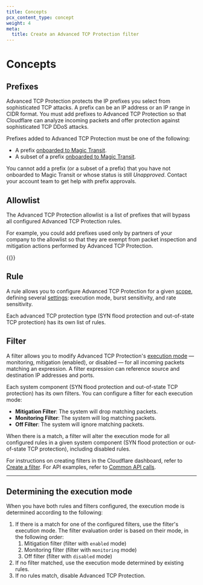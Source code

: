 ```yaml
---
title: Concepts
pcx_content_type: concept
weight: 4
meta:
  title: Create an Advanced TCP Protection filter
---
```


# Concepts

## Prefixes

Advanced TCP Protection protects the IP prefixes you select from sophisticated TCP attacks. A prefix can be an IP address or an IP range in CIDR format. You must add prefixes to Advanced TCP Protection so that Cloudflare can analyze incoming packets and offer protection against sophisticated TCP DDoS attacks.

Prefixes added to Advanced TCP Protection must be one of the following:

* A prefix [onboarded to Magic Transit](/magic-transit/how-to/advertise-prefixes/).
* A subset of a prefix [onboarded to Magic Transit](/magic-transit/how-to/advertise-prefixes/).

You cannot add a prefix (or a subset of a prefix) that you have not onboarded to Magic Transit or whose status is still _Unapproved_. Contact your account team to get help with prefix approvals.

## Allowlist

The Advanced TCP Protection allowlist is a list of prefixes that will bypass all configured Advanced TCP Protection rules.

For example, you could add prefixes used only by partners of your company to the allowlist so that they are exempt from packet inspection and mitigation actions performed by Advanced TCP Protection.

{{<render file="_allowlist-ip-spoofing.md">}}

## Rule

A rule allows you to configure Advanced TCP Protection for a given [scope](/ddos-protection/tcp-protection/rule-settings/#scope), defining several [settings](/ddos-protection/tcp-protection/rule-settings/): execution mode, burst sensitivity, and rate sensitivity.

Each advanced TCP protection type (SYN flood protection and out-of-state TCP protection) has its own list of rules.

## Filter

A filter allows you to modify Advanced TCP Protection's [execution mode](/ddos-protection/tcp-protection/rule-settings/#mode) — monitoring, mitigation (enabled), or disabled — for all incoming packets matching an expression. A filter expression can reference source and destination IP addresses and ports.

Each system component (SYN flood protection and out-of-state TCP protection) has its own filters. You can configure a filter for each execution mode:

* **Mitigation Filter**: The system will drop matching packets.
* **Monitoring Filter**: The system will log matching packets.
* **Off Filter**: The system will ignore matching packets.

When there is a match, a filter will alter the execution mode for all configured rules in a given system component (SYN flood protection or out-of-state TCP protection), including disabled rules.

For instructions on creating filters in the Cloudflare dashboard, refer to [Create a filter](/ddos-protection/tcp-protection/how-to/create-filter/). For API examples, refer to [Common API calls](/ddos-protection/tcp-protection/api/examples/).

---

## Determining the execution mode

When you have both rules and filters configured, the execution mode is determined according to the following:

1. If there is a match for one of the configured filters, use the filter's execution mode. The filter evaluation order  is based on their mode, in the following order:
    1. Mitigation filter (filter with `enabled` mode)
    2. Monitoring filter (filter with `monitoring` mode)
    3. Off filter (filter with `disabled` mode)
2. If no filter matched, use the execution mode determined by existing rules.
3. If no rules match, disable Advanced TCP Protection.
